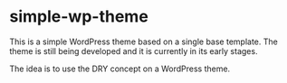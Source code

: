 # simple-wp-theme
This is a simple WordPress theme based on a single base template. The theme is still being developed and it is currently in its early stages.

The idea is to use the DRY concept on a WordPress theme.
